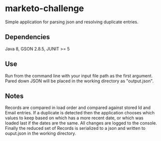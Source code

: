 # marketo-challenge
Simple application for parsing json and resolving duplicate entries.

## Dependencies

Java 8,
GSON 2.8.5,
JUNIT >= 5

## Use

Run from the command line with your input file path as the first argument. Pared down JSON will be placed in the working directory as "output.json".

## Notes

Records are compared in load order and compared against stored Id and Email entries. If a duplicate is detected then the application chooses which values to keep based on which has a more recent date, or which was loaded last if the dates are the same. All changes are logged to the console. Finally the reduced set of Records is serialized to a json and written to ouput.json in the working directory.
